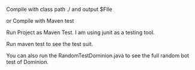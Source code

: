 Compile with class path ./
and output $FIle

or Compile with Maven test


Run Project as Maven Test. I am using junit as a testing tool.

Run maven test to see the test suit.

You can also run the RandomTestDominion.java to see the full random bot test of Dominion.